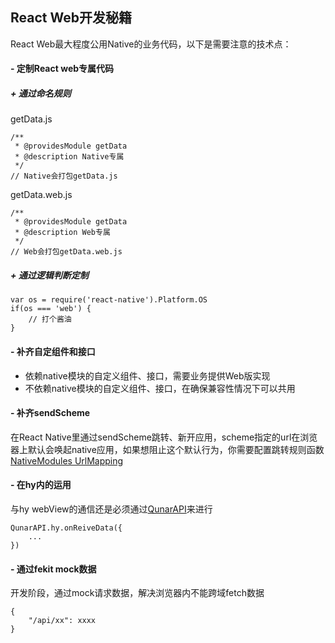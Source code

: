 ## React Web开发秘籍

React Web最大程度公用Native的业务代码，以下是需要注意的技术点：

#### - 定制React web专属代码

##### + 通过命名规则
getData.js

    /**
     * @providesModule getData
     * @description Native专属
     */
    // Native会打包getData.js

getData.web.js

    /**
     * @providesModule getData
     * @description Web专属
     */
    // Web会打包getData.web.js

##### + 通过逻辑判断定制
    
    var os = require('react-native').Platform.OS
    if(os === 'web') {
        // 打个酱油
    }

#### - 补齐自定组件和接口
+ 依赖native模块的自定义组件、接口，需要业务提供Web版实现
+ 不依赖native模块的自定义组件、接口，在确保兼容性情况下可以共用

#### - 补齐sendScheme

在React Native里通过sendScheme跳转、新开应用，scheme指定的url在浏览器上默认会唤起native应用，如果想阻止这个默认行为，你需要配置跳转规则函数[NativeModules UrlMapping](./api-NativeModules.NativeAPI.html)

#### - 在hy内的运用

与hy webView的通信还是必须通过[QunarAPI](http://hy.qunar.com/docs/qunarapi-api.html)来进行

    QunarAPI.hy.onReiveData({
        ...
    })

#### - 通过fekit mock数据

开发阶段，通过mock请求数据，解决浏览器内不能跨域fetch数据

    {
        "/api/xx": xxxx
    }
